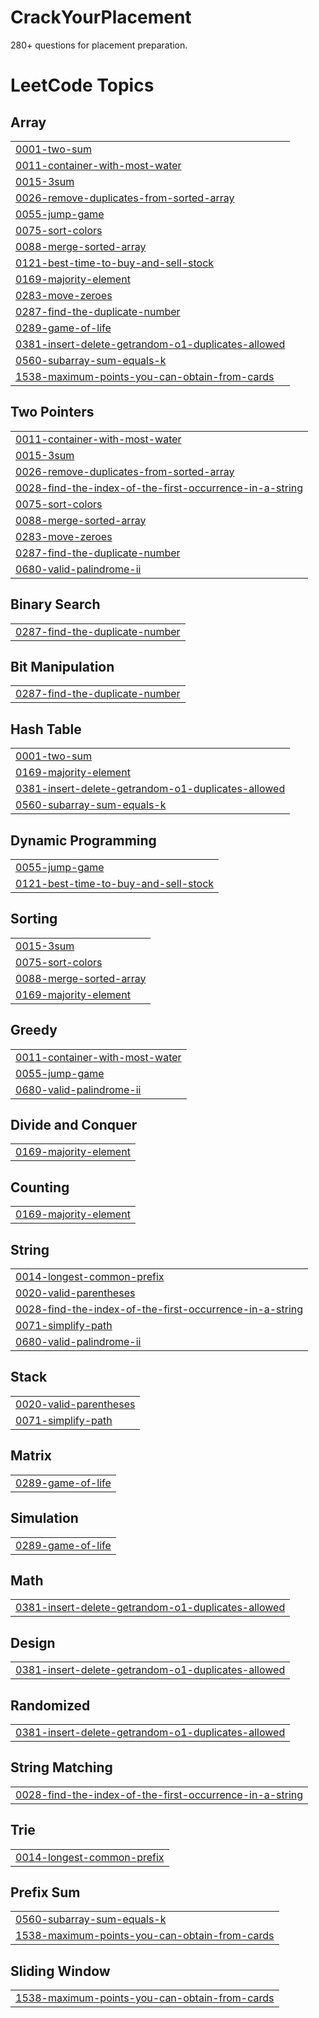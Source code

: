 # CrackYourPlacement
280+ questions for placement preparation.

<!---LeetCode Topics Start-->
# LeetCode Topics
## Array
|  |
| ------- |
| [0001-two-sum](https://github.com/Sayan4391/CrackYourPlacement/tree/master/0001-two-sum) |
| [0011-container-with-most-water](https://github.com/Sayan4391/CrackYourPlacement/tree/master/0011-container-with-most-water) |
| [0015-3sum](https://github.com/Sayan4391/CrackYourPlacement/tree/master/0015-3sum) |
| [0026-remove-duplicates-from-sorted-array](https://github.com/Sayan4391/CrackYourPlacement/tree/master/0026-remove-duplicates-from-sorted-array) |
| [0055-jump-game](https://github.com/Sayan4391/CrackYourPlacement/tree/master/0055-jump-game) |
| [0075-sort-colors](https://github.com/Sayan4391/CrackYourPlacement/tree/master/0075-sort-colors) |
| [0088-merge-sorted-array](https://github.com/Sayan4391/CrackYourPlacement/tree/master/0088-merge-sorted-array) |
| [0121-best-time-to-buy-and-sell-stock](https://github.com/Sayan4391/CrackYourPlacement/tree/master/0121-best-time-to-buy-and-sell-stock) |
| [0169-majority-element](https://github.com/Sayan4391/CrackYourPlacement/tree/master/0169-majority-element) |
| [0283-move-zeroes](https://github.com/Sayan4391/CrackYourPlacement/tree/master/0283-move-zeroes) |
| [0287-find-the-duplicate-number](https://github.com/Sayan4391/CrackYourPlacement/tree/master/0287-find-the-duplicate-number) |
| [0289-game-of-life](https://github.com/Sayan4391/CrackYourPlacement/tree/master/0289-game-of-life) |
| [0381-insert-delete-getrandom-o1-duplicates-allowed](https://github.com/Sayan4391/CrackYourPlacement/tree/master/0381-insert-delete-getrandom-o1-duplicates-allowed) |
| [0560-subarray-sum-equals-k](https://github.com/Sayan4391/CrackYourPlacement/tree/master/0560-subarray-sum-equals-k) |
| [1538-maximum-points-you-can-obtain-from-cards](https://github.com/Sayan4391/CrackYourPlacement/tree/master/1538-maximum-points-you-can-obtain-from-cards) |
## Two Pointers
|  |
| ------- |
| [0011-container-with-most-water](https://github.com/Sayan4391/CrackYourPlacement/tree/master/0011-container-with-most-water) |
| [0015-3sum](https://github.com/Sayan4391/CrackYourPlacement/tree/master/0015-3sum) |
| [0026-remove-duplicates-from-sorted-array](https://github.com/Sayan4391/CrackYourPlacement/tree/master/0026-remove-duplicates-from-sorted-array) |
| [0028-find-the-index-of-the-first-occurrence-in-a-string](https://github.com/Sayan4391/CrackYourPlacement/tree/master/0028-find-the-index-of-the-first-occurrence-in-a-string) |
| [0075-sort-colors](https://github.com/Sayan4391/CrackYourPlacement/tree/master/0075-sort-colors) |
| [0088-merge-sorted-array](https://github.com/Sayan4391/CrackYourPlacement/tree/master/0088-merge-sorted-array) |
| [0283-move-zeroes](https://github.com/Sayan4391/CrackYourPlacement/tree/master/0283-move-zeroes) |
| [0287-find-the-duplicate-number](https://github.com/Sayan4391/CrackYourPlacement/tree/master/0287-find-the-duplicate-number) |
| [0680-valid-palindrome-ii](https://github.com/Sayan4391/CrackYourPlacement/tree/master/0680-valid-palindrome-ii) |
## Binary Search
|  |
| ------- |
| [0287-find-the-duplicate-number](https://github.com/Sayan4391/CrackYourPlacement/tree/master/0287-find-the-duplicate-number) |
## Bit Manipulation
|  |
| ------- |
| [0287-find-the-duplicate-number](https://github.com/Sayan4391/CrackYourPlacement/tree/master/0287-find-the-duplicate-number) |
## Hash Table
|  |
| ------- |
| [0001-two-sum](https://github.com/Sayan4391/CrackYourPlacement/tree/master/0001-two-sum) |
| [0169-majority-element](https://github.com/Sayan4391/CrackYourPlacement/tree/master/0169-majority-element) |
| [0381-insert-delete-getrandom-o1-duplicates-allowed](https://github.com/Sayan4391/CrackYourPlacement/tree/master/0381-insert-delete-getrandom-o1-duplicates-allowed) |
| [0560-subarray-sum-equals-k](https://github.com/Sayan4391/CrackYourPlacement/tree/master/0560-subarray-sum-equals-k) |
## Dynamic Programming
|  |
| ------- |
| [0055-jump-game](https://github.com/Sayan4391/CrackYourPlacement/tree/master/0055-jump-game) |
| [0121-best-time-to-buy-and-sell-stock](https://github.com/Sayan4391/CrackYourPlacement/tree/master/0121-best-time-to-buy-and-sell-stock) |
## Sorting
|  |
| ------- |
| [0015-3sum](https://github.com/Sayan4391/CrackYourPlacement/tree/master/0015-3sum) |
| [0075-sort-colors](https://github.com/Sayan4391/CrackYourPlacement/tree/master/0075-sort-colors) |
| [0088-merge-sorted-array](https://github.com/Sayan4391/CrackYourPlacement/tree/master/0088-merge-sorted-array) |
| [0169-majority-element](https://github.com/Sayan4391/CrackYourPlacement/tree/master/0169-majority-element) |
## Greedy
|  |
| ------- |
| [0011-container-with-most-water](https://github.com/Sayan4391/CrackYourPlacement/tree/master/0011-container-with-most-water) |
| [0055-jump-game](https://github.com/Sayan4391/CrackYourPlacement/tree/master/0055-jump-game) |
| [0680-valid-palindrome-ii](https://github.com/Sayan4391/CrackYourPlacement/tree/master/0680-valid-palindrome-ii) |
## Divide and Conquer
|  |
| ------- |
| [0169-majority-element](https://github.com/Sayan4391/CrackYourPlacement/tree/master/0169-majority-element) |
## Counting
|  |
| ------- |
| [0169-majority-element](https://github.com/Sayan4391/CrackYourPlacement/tree/master/0169-majority-element) |
## String
|  |
| ------- |
| [0014-longest-common-prefix](https://github.com/Sayan4391/CrackYourPlacement/tree/master/0014-longest-common-prefix) |
| [0020-valid-parentheses](https://github.com/Sayan4391/CrackYourPlacement/tree/master/0020-valid-parentheses) |
| [0028-find-the-index-of-the-first-occurrence-in-a-string](https://github.com/Sayan4391/CrackYourPlacement/tree/master/0028-find-the-index-of-the-first-occurrence-in-a-string) |
| [0071-simplify-path](https://github.com/Sayan4391/CrackYourPlacement/tree/master/0071-simplify-path) |
| [0680-valid-palindrome-ii](https://github.com/Sayan4391/CrackYourPlacement/tree/master/0680-valid-palindrome-ii) |
## Stack
|  |
| ------- |
| [0020-valid-parentheses](https://github.com/Sayan4391/CrackYourPlacement/tree/master/0020-valid-parentheses) |
| [0071-simplify-path](https://github.com/Sayan4391/CrackYourPlacement/tree/master/0071-simplify-path) |
## Matrix
|  |
| ------- |
| [0289-game-of-life](https://github.com/Sayan4391/CrackYourPlacement/tree/master/0289-game-of-life) |
## Simulation
|  |
| ------- |
| [0289-game-of-life](https://github.com/Sayan4391/CrackYourPlacement/tree/master/0289-game-of-life) |
## Math
|  |
| ------- |
| [0381-insert-delete-getrandom-o1-duplicates-allowed](https://github.com/Sayan4391/CrackYourPlacement/tree/master/0381-insert-delete-getrandom-o1-duplicates-allowed) |
## Design
|  |
| ------- |
| [0381-insert-delete-getrandom-o1-duplicates-allowed](https://github.com/Sayan4391/CrackYourPlacement/tree/master/0381-insert-delete-getrandom-o1-duplicates-allowed) |
## Randomized
|  |
| ------- |
| [0381-insert-delete-getrandom-o1-duplicates-allowed](https://github.com/Sayan4391/CrackYourPlacement/tree/master/0381-insert-delete-getrandom-o1-duplicates-allowed) |
## String Matching
|  |
| ------- |
| [0028-find-the-index-of-the-first-occurrence-in-a-string](https://github.com/Sayan4391/CrackYourPlacement/tree/master/0028-find-the-index-of-the-first-occurrence-in-a-string) |
## Trie
|  |
| ------- |
| [0014-longest-common-prefix](https://github.com/Sayan4391/CrackYourPlacement/tree/master/0014-longest-common-prefix) |
## Prefix Sum
|  |
| ------- |
| [0560-subarray-sum-equals-k](https://github.com/Sayan4391/CrackYourPlacement/tree/master/0560-subarray-sum-equals-k) |
| [1538-maximum-points-you-can-obtain-from-cards](https://github.com/Sayan4391/CrackYourPlacement/tree/master/1538-maximum-points-you-can-obtain-from-cards) |
## Sliding Window
|  |
| ------- |
| [1538-maximum-points-you-can-obtain-from-cards](https://github.com/Sayan4391/CrackYourPlacement/tree/master/1538-maximum-points-you-can-obtain-from-cards) |
<!---LeetCode Topics End-->